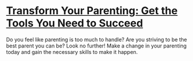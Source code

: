 
# [Transform Your Parenting: Get the Tools You Need to Succeed](https://www.mindhaste.com/t/better-parent/transform-your-parenting-get-the-tools-you-need-to-succeed-457)

Do you feel like parenting is too much to handle? Are you striving to be the best parent you can be? Look no further! Make a change in your parenting today and gain the necessary skills to make it happen.
    